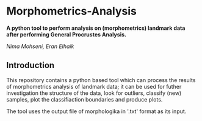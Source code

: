 # Morphometrics-Analysis

**A python tool to perform analysis on (morphometrics) landmark data after performing General Procrustes Analysis.**

*Nima Mohseni, Eran Elhaik*


## Introduction

This repository contains a python based tool which can process the results of morphometrics analysis of landmark data; it can be used for futher investigation the structure of the data, look for outliers, classify (new) samples, plot the classifiaction boundaries and produce plots.

The tool uses the output file of morphologika in '.txt' format as its input.
